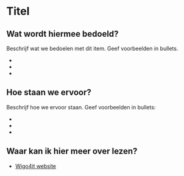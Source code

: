 # Titel

## Wat wordt hiermee bedoeld?
Beschrijf wat we bedoelen met dit item. Geef voorbeelden in bullets.

- 

- 

- 

## Hoe staan we ervoor?
Beschrijf hoe we ervoor staan. Geef voorbeelden in bullets:

- 

- 

- 

## Waar kan ik hier meer over lezen?
- [Wigo4it website](https://www.wigo4it.nl/)